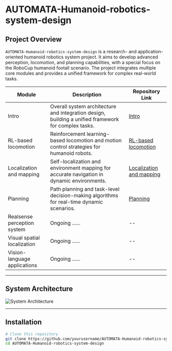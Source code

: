 # AUTOMATA-Humanoid-robotics-system-design

## Project Overview

`AUTOMATA-Humanoid-robotics-system-design` is a research- and application-oriented humanoid robotics system project. It aims to develop advanced perception, locomotion, and planning capabilities, with a special focus on the RoboCup humanoid footall scenario. The project integrates multiple core modules and provides a unified framework for complex real-world tasks.

| Module                         | Description                                                                                         | Repository Link                         |
|--------------------------------|-----------------------------------------------------------------------------------------------------|----------------------------------------|
| Intro                          | Overall system architecture and integration design, building a unified framework for complex tasks. | [Intro](./path/to/intro)               |
| RL-based locomotion            | Reinforcement learning-based locomotion and motion control strategies for humanoid robots.          | [RL-based locomotion](./path/to/rl-locomotion) |
| Localization and mapping       | Self-localization and environment mapping for accurate navigation in dynamic environments.          | [Localization and mapping](./path/to/localization-mapping) |
| Planning                       | Path planning and task-level decision-making algorithms for real-time dynamic scenarios.           | [Planning](./path/to/planning)         |
| Realsense perception system    | Ongoing ...... | -- |
| Visual spatial localization  | Ongoing ...... | -- |
| Vision-language applications   | Ongoing ...... | -- |

---

## System Architecture

<!-- Insert your system architecture or illustrative diagram here -->
![System Architecture](./path/to/your-image.png)

---

## Installation

```bash
# Clone this repository
git clone https://github.com/yourusername/AUTOMATA-Humanoid-robotics-system-design.git
cd AUTOMATA-Humanoid-robotics-system-design

 
